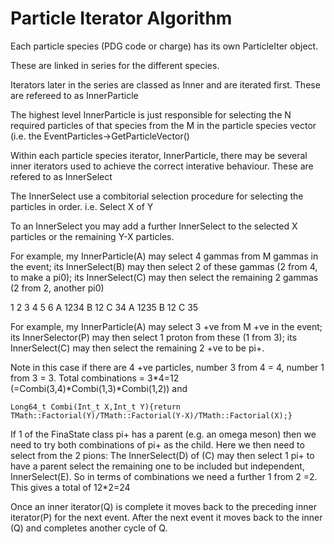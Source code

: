 # Particle Iterator Algorithm

Each particle species (PDG code or charge) has its own ParticleIter object.

These are linked in series for the different species.


Iterators later in the series are classed as Inner and are iterated first. These are refereed to as InnerParticle

The highest level InnerParticle is just responsible for selecting the N required particles of that species from the M in the particle species vector (i.e. the EventParticles->GetParticleVector()


Within each particle species iterator, InnerParticle,  there may be several inner iterators used to achieve the correct interative behaviour. These are refered to as InnerSelect

The InnerSelect use a combitorial selection procedure for selecting the particles in order. i.e. Select X of Y

To an  InnerSelect you may add a further InnerSelect to the selected X particles or the remaining Y-X particles.

For example, my InnerParticle(A) may select 4 gammas from M gammas in the event; its InnerSelect(B)  may then select 2 of these gammas (2 from 4, to make a pi0); its InnerSelect(C) may then select the remaining 2 gammas (2 from 2, another pi0)

1 2 3 4 5 6
A 1234
B 12 C 34
A 1235
B 12 C 35

For example, my InnerParticle(A) may select 3 +ve from M +ve in the event; its InnerSelector(P) may then select 1 proton from these (1 from 3); its  InnerSelect(C) may then select the remaining 2 +ve to be pi+.

Note in this case if there are 4 +ve particles, number 3 from 4 = 4, number 1 from 3 = 3. Total combinations = 3*4=12 (=Combi(3,4)*Combi(1,3)*Combi(1,2))
and

	Long64_t Combi(Int_t X,Int_t Y){return TMath::Factorial(Y)/TMath::Factorial(Y-X)/TMath::Factorial(X);}

If 1 of the FinaState class pi+ has a parent (e.g. an omega meson) then we need to try both combinations of pi+ as the child. Here we then need to select from the 2 pions:
 The  InnerSelect(D) of (C) may then select 1 pi+ to have a parent select the remaining one to be included but independent, InnerSelect(E).
So in terms of combinations we need a further 1 from 2 =2. This gives a total of 12*2=24


Once an inner iterator(Q) is complete it moves back to the preceding inner iterator(P) for the next event. After the next event it moves back to the inner (Q) and completes another cycle of Q.

